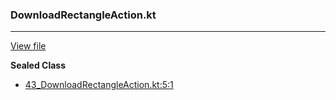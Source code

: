 ### DownloadRectangleAction.kt
---
[View file](../files/43_DownloadRectangleAction.kt)

**Sealed Class**

 - [43_DownloadRectangleAction.kt:5:1](../files/43_DownloadRectangleAction.kt#L5)
